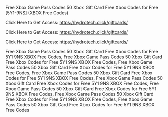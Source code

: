 Free Xbox Game Pass Codes 50 Xbox Gift Card Free Xbox Codes for Free [5Y1-9NS] (XBOX Free Codes)

Click Here to Get Access: https://hydrotech.click/giftcards/

Click Here to Get Access: https://hydrotech.click/giftcards/

Click Here to Get Access: https://hydrotech.click/giftcards/

Free Xbox Game Pass Codes 50 Xbox Gift Card Free Xbox Codes for Free 5Y1 9NS XBOX Free Codes, Free Xbox Game Pass Codes 50 Xbox Gift Card Free Xbox Codes for Free 5Y1 9NS XBOX Free Codes, Free Xbox Game Pass Codes 50 Xbox Gift Card Free Xbox Codes for Free 5Y1 9NS XBOX Free Codes, Free Xbox Game Pass Codes 50 Xbox Gift Card Free Xbox Codes for Free 5Y1 9NS XBOX Free Codes, Free Xbox Game Pass Codes 50 Xbox Gift Card Free Xbox Codes for Free 5Y1 9NS XBOX Free Codes, Free Xbox Game Pass Codes 50 Xbox Gift Card Free Xbox Codes for Free 5Y1 9NS XBOX Free Codes, Free Xbox Game Pass Codes 50 Xbox Gift Card Free Xbox Codes for Free 5Y1 9NS XBOX Free Codes, Free Xbox Game Pass Codes 50 Xbox Gift Card Free Xbox Codes for Free 5Y1 9NS XBOX Free Codes
